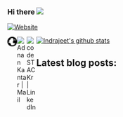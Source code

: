 ### Hi there <img src="https://media.giphy.com/media/hvRJCLFzcasrR4ia7z/giphy.gif" width="25px">
[![Website](https://img.shields.io/badge/Text-Text-green?style=flat-square)](https://google.com)
<!--
**cyber-4444/cyber-4444** is a ✨ _special_ ✨ repository because its `README.md` (this file) appears on your GitHub profile.

Here are some ideas to get you started:

- 🔭 I’m currently working on Popular Websites Login Pages
- 🌱 I’m currently learning JS
- 👯 I’m looking to collaborate with - My Friends
- 💬 Ask me about Any Time
- ⚡ Fun fact: I love animals 🐻
-->
[![Indrajeet's github stats](https://github-readme-stats.vercel.app/api?username=cyber-4444&count_private=true&include_all_commits=true&theme=radical)](https://google.com)
[<img align="left" alt="Adnan Kantar Portfolio Website" width="22px" src="https://raw.githubusercontent.com/iconic/open-iconic/master/svg/globe.svg" />][website]
[<img align="left" alt="Adnan Kantar | Mail" width="22px" src="https://www.nikecsolutions.com/wp-content/uploads/2016/11/mail-1454731_1280.png" />][mail]
[<img align="left" alt="codeSTACKr | LinkedIn" width="22px" src="https://cdn.jsdelivr.net/npm/simple-icons@v3/icons/linkedin.svg" />][linkedin]
<br />
<!-- Optional if you have blogs -->
## Latest blog posts:
<!-- BLOG-POST-LIST:START -->
<!-- BLOG-POST-LIST:END -->
<!-- This section you create this variables that are used above -->
[website]: https://yoneticiler.teknotica.com/
[mail]: mailto:adnan.kantar@teknotica.com
[linkedin]: https://www.linkedin.com/in/adnan-k/
